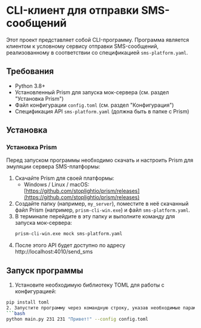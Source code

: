 # CLI-клиент для отправки SMS-сообщений

Этот проект представляет собой CLI-программу. Программа является клиентом к условному сервису отправки SMS-сообщений, реализованному в соответствии со спецификацией `sms-platform.yaml`.

## Требования

- Python 3.8+
- Установленный Prism для запуска мок-сервера (см. раздел "Установка Prism")
- Файл конфигурации `config.toml` (см. раздел "Конфигурация")
- Спецификация API `sms-platform.yaml` (должна быть в папке с Prism)

## Установка

### Установка Prism
Перед запуском программы необходимо скачать и настроить Prism для эмуляции сервера SMS-платформы:

1. Скачайте Prism для своей платформы:
   - Windows / Linux / macOS: [https://github.com/stoplightio/prism/releases](https://github.com/stoplightio/prism/releases)
2. Создайте папку (например, `my_server`), поместите в неё скачанный файл Prism (например, `prism-cli-win.exe`) и файл `sms-platform.yaml`.
3. В терминале перейдите в эту папку и выполните команду для запуска мок-сервера:
   ```bash
   prism-cli-win.exe mock sms-platform.yaml
4. После этого API будет доступно по адресу http://localhost:4010/send_sms

## Запуск программы
1. Установите необходимую библиотеку TOML для работы с конфигурацией: 
```bash
pip install toml
2. Запустите программу через командную строку, указав необходимые параметры: 
```bash
python main.py 231 231 "Привет!" --config config.toml
